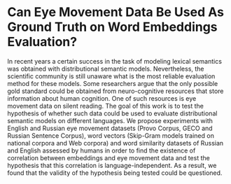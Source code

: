 # Can Eye Movement Data Be Used As Ground Truth on Word Embeddings Evaluation?

In recent years a certain success in the task of modeling lexical semantics was obtained with distributional semantic models. Nevertheless, the scientific community is still unaware what is the most reliable evaluation method for these models. Some researchers argue that the only possible gold standard could be obtained from neuro-cognitive resources that store information about human cognition. One of such resources is eye movement data on silent reading. The goal of this work is to test the hypothesis of whether such data could be used to evaluate distributional semantic models on different languages. We propose experiments with English and Russian eye movement datasets (Provo Corpus, GECO and Russian Sentence Corpus), word vectors (Skip-Gram models trained on national corpora and Web corpora) and word similarity datasets of Russian and English assessed by humans in order to find the existence of correlation between embeddings and eye movement data and test the hypothesis that this correlation is language-independent. As a result, we found that the validity of the hypothesis being tested could be questioned.
